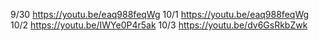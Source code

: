 9/30 https://youtu.be/eaq988feqWg
10/1 https://youtu.be/eaq988feqWg
10/2 https://youtu.be/IWYe0P4r5ak
10/3 https://youtu.be/dv6GsRkbZwk